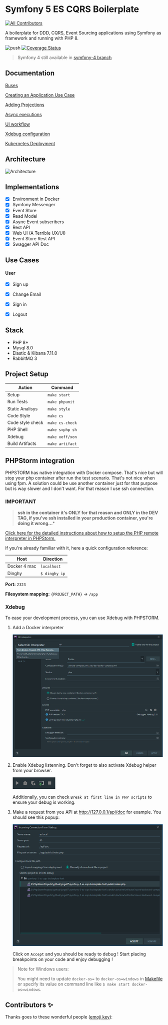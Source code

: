 # Symfony 5 ES CQRS Boilerplate
<!-- ALL-CONTRIBUTORS-BADGE:START - Do not remove or modify this section -->
[![All Contributors](https://img.shields.io/badge/all_contributors-5-orange.svg?style=flat-square)](#contributors-)
<!-- ALL-CONTRIBUTORS-BADGE:END -->

A boilerplate for DDD, CQRS, Event Sourcing applications using Symfony as framework and running with PHP 8.

![push](https://github.com/jorge07/symfony-5-es-cqrs-boilerplate/workflows/push/badge.svg)
[![Coverage Status](https://coveralls.io/repos/github/jorge07/symfony-5-es-cqrs-boilerplate/badge.svg?branch=symfony-5)](https://coveralls.io/github/jorge07/symfony-5-es-cqrs-boilerplate)

> Symfony 4 still available in [symfony-4 branch](https://github.com/jorge07/symfony-5-es-cqrs-boilerplate/tree/symfony-4)

## Documentation

[Buses](https://github.com/jeanmarie110/Event-Sourcing-and-CQRS/tree/master/doc/GetStarted/Buses.md)

[Creating an Application Use Case](https://github.com/jeanmarie110/Event-Sourcing-and-CQRS/tree/master/doc/GetStarted/UseCases.md)

[Adding Projections](https://github.com/jeanmarie110/Event-Sourcing-and-CQRS/tree/master/doc/GetStarted/Projections.md)

[Async executions](https://github.com/jeanmarie110/Event-Sourcing-and-CQRS/tree/master/doc/GetStarted/Async.md)

[UI workflow](https://github.com/jeanmarie110/Event-Sourcing-and-CQRS/blob/master/doc/Workflow.md)

[Xdebug configuration](https://github.com/jeanmarie110/Event-Sourcing-and-CQRS/blob/master/doc/GetStarted/Xdebug.md)

[Kubernetes Deployment](https://github.com/jeanmarie110/Event-Sourcing-and-CQRS/blob/master/doc/Deployment.md)

## Architecture

![Architecture](https://i.imgur.com/SzHgMft.png)

## Implementations

- [x] Environment in Docker
- [x] Symfony Messenger
- [x] Event Store
- [x] Read Model
- [x] Async Event subscribers
- [x] Rest API
- [x] Web UI (A Terrible UX/UI)
- [x] Event Store Rest API 
- [x] Swagger API Doc

## Use Cases

#### User
- [x] Sign up
- [x] Change Email
- [x] Sign in
- [x] Logout


## Stack

- PHP 8+
- Mysql 8.0
- Elastic & Kibana 7.11.0
- RabbitMQ 3

## Project Setup


|    Action        	|     Command    |
|------------------	|---------------	|
|  Setup 	          | `make start`   |
|  Run Tests       	| `make phpunit` |
|  Static Analisys 	| `make style`  	|
|  Code Style      	| `make cs`     	|
|  Code style check	| `make cs-check`|
|  PHP Shell 	      | `make s=php sh`|
|  Xdebug 	         | `make xoff/xon`|
|  Build Artifacts   | `make artifact`|

## PHPStorm integration

PHPSTORM has native integration with Docker compose. That's nice but will stop your php container after run the test scenario. That's not nice when using fpm. A solution could be use another container just for that purpose but is way slower and I don't want. For that reason I use ssh connection.

### IMPORTANT

> **ssh in the container it's ONLY for that reason and ONLY in the DEV TAG, if you've ssh installed in your production container, you're doing it wrong...***

[Click here for the detailed instructions about how to setup the PHP remote interpreter in PHPStorm.](https://github.com/jorge07/alpine-php/blob/master/doc/IDE.md)

If you're already familiar with it, here a quick configuration reference:

|    Host          	|    Direction  |
|------------------	|--------------	|
|  Docker 4 mac 	   | `localhost`   |
|  Dinghy       	   | `$ dinghy ip` |

**Port:** `2323`

**Filesystem mapping:** `{PROJECT_PATH}` -> `/app`

### Xdebug

To ease your development process, you can use Xdebug with PHPSTORM.

1. Add a Docker interpreter

   ![Docker PHP interpreter](doc/docker-php-interpreter.png)

2. Enable Xdebug listenning. Don't forget to also activate Xdebug helper from your browser.
   
   ![Xdebug activation](doc/xdebug-activation.png)
   
   Additionally, you can check `Break at first line in PHP scripts` to ensure your debug is working.

3. Make a request from you API at http://127.0.0.1/api/doc for example. You should see this popup:

   ![Xdebug mapping](doc/xdebug-mapping.png)
   
   Click on `Accept` and you should be ready to debug ! Start placing breakpoints on your code and enjoy debugging !

> Note for Windows users:
>
> You might need to update `docker-os=` to `docker-os=windows` in [Makefile](makefile)
> or specify its value on command line like `$ make start docker-os=windows`.

## Contributors ✨

Thanks goes to these wonderful people ([emoji key](https://allcontributors.org/docs/en/emoji-key)):
